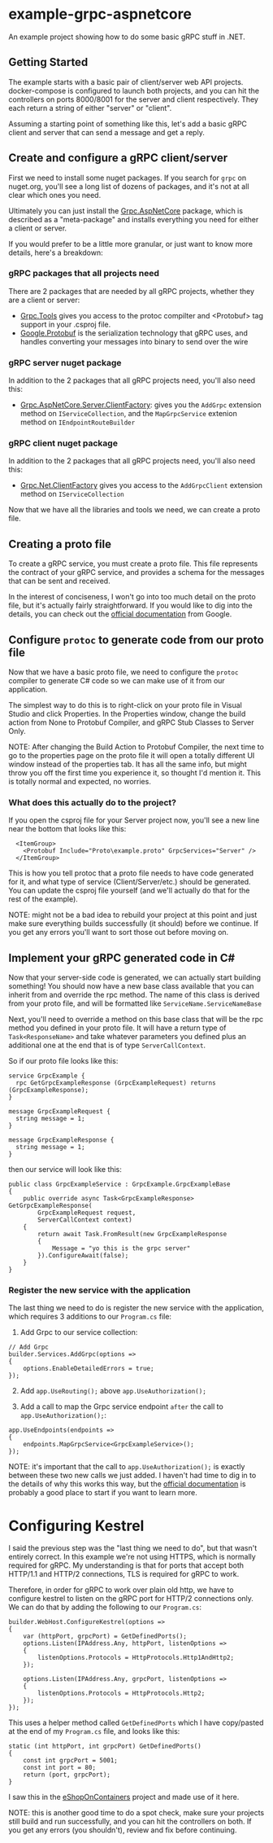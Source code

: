 # example-grpc-aspnetcore
An example project showing how to do some basic gRPC stuff in .NET.

## Getting Started
The example starts with a basic pair of client/server web API projects.
docker-compose is configured to launch both projects, and you can hit the
controllers on ports 8000/8001 for the server and client respectively. They each
return a string of either "server" or "client".

Assuming a starting point of something like this, let's add a basic gRPC client
and server that can send a message and get a reply.

## Create and configure a gRPC client/server
First we need to install some nuget packages. If you search for ```grpc``` on
nuget.org, you'll see a long list of dozens of packages, and it's not at all
clear which ones you need.

Ultimately you can just install the
[Grpc.AspNetCore](https://www.nuget.org/packages/Grpc.AspNetCore) package, which
is described as a "meta-package" and installs everything you need for either a
client or server.

If you would prefer to be a little more granular, or just want to know more
details, here's a breakdown:

### gRPC packages that all projects need
There are 2 packages that are needed by all gRPC projects, whether they are
a client or server:

- [Grpc.Tools](https://www.nuget.org/packages/Grpc.Tools)
gives you access to the protoc compilter and \<Protobuf\> tag support in
your .csproj file.
- [Google.Protobuf](https://www.nuget.org/packages/Google.Protobuf)
is the serialization technology that gRPC uses, and handles converting your
messages into binary to send over the wire

### gRPC server nuget package
In addition to the 2 packages that all gRPC projects need, you'll also need this:

- [Grpc.AspNetCore.Server.ClientFactory](https://www.nuget.org/packages/Grpc.AspNetCore.Server.ClientFactory):
gives you the ```AddGrpc``` extension method on ```IServiceCollection```,
and the ```MapGrpcService``` extenion method on ```IEndpointRouteBuilder```

### gRPC client nuget package
In addition to the 2 packages that all gRPC projects need, you'll also need this:

- [Grpc.Net.ClientFactory](https://www.nuget.org/packages/Grpc.Net.ClientFactory)
gives you access to the ```AddGrpcClient``` extension method on
```IServiceCollection```

Now that we have all the libraries and tools we need, we can create a proto
file.

## Creating a proto file
To create a gRPC service, you must create a proto file. This file represents the
contract of your gRPC service, and provides a schema for the messages that can
be sent and received.

In the interest of conciseness, I won't go into too much detail on the proto
file, but it's actually fairly straightforward. If you would like to dig into
the details, you can check out the
[official documentation](https://developers.google.com/protocol-buffers/docs/proto3)
from Google.

## Configure ```protoc``` to generate code from our proto file
Now that we have a basic proto file, we need to configure the ```protoc```
compiler to generate C# code so we can make use of it from our application.

The simplest way to do this is to right-click on your proto file in Visual
Studio and click Properties. In the Properties window, change the build action
from None to Protobuf Compiler, and gRPC Stub Classes to Server Only.

NOTE: After changing the Build Action to Protobuf Compiler, the next time to go
to the properties page on the proto file it will open a totally different UI
window instead of the properties tab. It has all the same info, but might throw
you off the first time you experience it, so thought I'd mention it. This is
totally normal and expected, no worries.

### What does this actually do to the project?

If you open the csproj file for your Server project now, you'll see a new line
near the bottom that looks like this:
```
  <ItemGroup>
    <Protobuf Include="Proto\example.proto" GrpcServices="Server" />
  </ItemGroup>
```

This is how you tell protoc that a proto file needs to have code generated for
it, and what type of service (Client/Server/etc.) should be generated. You can
update the csproj file yourself (and we'll actually do that for the rest of the
example).

NOTE: might not be a bad idea to rebuild your project at this point and just
make sure everything builds successfully (it should) before we continue. If you
get any errors you'll want to sort those out before moving on.

## Implement your gRPC generated code in C#
Now that your server-side code is generated, we can actually start building
something! You should now have a new base class available that you can inherit
from and override the rpc method. The name of this class is derived from your
proto file, and will be formatted like ```ServiceName.ServiceNameBase```

Next, you'll need to override a method on this base class that will be the rpc
method you defined in your proto file. It will have a return type of
```Task<ResponseName>``` and take whatever parameters you defined plus an
additional one at the end that is of type ```ServerCallContext```.

So if our proto file looks like this:
```
service GrpcExample {
  rpc GetGrpcExampleResponse (GrpcExampleRequest) returns (GrpcExampleResponse);
}

message GrpcExampleRequest {
  string message = 1;
}

message GrpcExampleResponse {
  string message = 1;
}
```

then our service will look like this:
```
public class GrpcExampleService : GrpcExample.GrpcExampleBase
{
    public override async Task<GrpcExampleResponse> GetGrpcExampleResponse(
        GrpcExampleRequest request,
        ServerCallContext context)
    {
        return await Task.FromResult(new GrpcExampleResponse
        {
            Message = "yo this is the grpc server"
        }).ConfigureAwait(false);
    }
}
```

### Register the new service with the application
The last thing we need to do is register the new service with the application,
which requires 3 additions to our ```Program.cs``` file:

1. Add Grpc to our service collection:
```
// Add Grpc
builder.Services.AddGrpc(options =>
{
    options.EnableDetailedErrors = true;
});
```

2. Add ```app.UseRouting();``` above ```app.UseAuthorization();```

3. Add a call to map the Grpc service endpoint ```after``` the call to
```app.UseAuthorization();```:
```
app.UseEndpoints(endpoints =>
{
    endpoints.MapGrpcService<GrpcExampleService>();
});
```

NOTE: it's important that the call to ```app.UseAuthorization();``` is exactly
between these two new calls we just added. I haven't had time to dig in to
the details of why this works this way, but the
[official documentation](https://learn.microsoft.com/en-us/aspnet/core/fundamentals/routing?view=aspnetcore-6.0)
is probably a good place to start if you want to learn more.

# Configuring Kestrel
I said the previous step was the "last thing we need to do", but that wasn't
entirely correct. In this example we're not using HTTPS, which is normally
required for gRPC. My understanding is that for ports that accept both HTTP/1.1
and HTTP/2 connections, TLS is required for gRPC to work.

Therefore, in order for gRPC to work over plain old http, we have to configure
kestrel to listen on the gRPC port for HTTP/2 connections only. We can do that
by adding the following to our ```Program.cs```:
```
builder.WebHost.ConfigureKestrel(options =>
{
    var (httpPort, grpcPort) = GetDefinedPorts();
    options.Listen(IPAddress.Any, httpPort, listenOptions =>
    {
        listenOptions.Protocols = HttpProtocols.Http1AndHttp2;
    });

    options.Listen(IPAddress.Any, grpcPort, listenOptions =>
    {
        listenOptions.Protocols = HttpProtocols.Http2;
    });
});
```

This uses a helper method called ```GetDefinedPorts``` which I have copy/pasted
at the end of my ```Program.cs``` file, and looks like this:
```
static (int httpPort, int grpcPort) GetDefinedPorts()
{
    const int grpcPort = 5001;
    const int port = 80;
    return (port, grpcPort);
}
```

I saw this in the [eShopOnContainers](https://github.com/dotnet-architecture/eShopOnContainers/blob/dev/src/Services/Ordering/Ordering.API/Program.cs)
project and made use of it here.

NOTE: this is another good time to do a spot check, make sure your projects
still build and run successfully, and you can hit the controllers on both. If
you get any errors (you shouldn't), review and fix before continuing.
